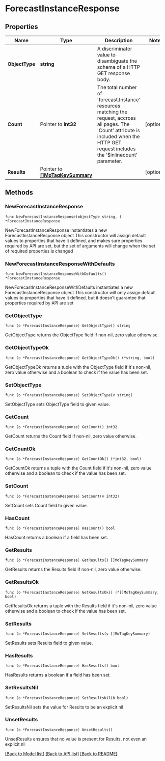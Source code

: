 # ForecastInstanceResponse

## Properties

Name | Type | Description | Notes
------------ | ------------- | ------------- | -------------
**ObjectType** | **string** | A discriminator value to disambiguate the schema of a HTTP GET response body. | 
**Count** | Pointer to **int32** | The total number of &#39;forecast.Instance&#39; resources matching the request, accross all pages. The &#39;Count&#39; attribute is included when the HTTP GET request includes the &#39;$inlinecount&#39; parameter. | [optional] 
**Results** | Pointer to [**[]MoTagKeySummary**](MoTagKeySummary.md) |  | [optional] 

## Methods

### NewForecastInstanceResponse

`func NewForecastInstanceResponse(objectType string, ) *ForecastInstanceResponse`

NewForecastInstanceResponse instantiates a new ForecastInstanceResponse object
This constructor will assign default values to properties that have it defined,
and makes sure properties required by API are set, but the set of arguments
will change when the set of required properties is changed

### NewForecastInstanceResponseWithDefaults

`func NewForecastInstanceResponseWithDefaults() *ForecastInstanceResponse`

NewForecastInstanceResponseWithDefaults instantiates a new ForecastInstanceResponse object
This constructor will only assign default values to properties that have it defined,
but it doesn't guarantee that properties required by API are set

### GetObjectType

`func (o *ForecastInstanceResponse) GetObjectType() string`

GetObjectType returns the ObjectType field if non-nil, zero value otherwise.

### GetObjectTypeOk

`func (o *ForecastInstanceResponse) GetObjectTypeOk() (*string, bool)`

GetObjectTypeOk returns a tuple with the ObjectType field if it's non-nil, zero value otherwise
and a boolean to check if the value has been set.

### SetObjectType

`func (o *ForecastInstanceResponse) SetObjectType(v string)`

SetObjectType sets ObjectType field to given value.


### GetCount

`func (o *ForecastInstanceResponse) GetCount() int32`

GetCount returns the Count field if non-nil, zero value otherwise.

### GetCountOk

`func (o *ForecastInstanceResponse) GetCountOk() (*int32, bool)`

GetCountOk returns a tuple with the Count field if it's non-nil, zero value otherwise
and a boolean to check if the value has been set.

### SetCount

`func (o *ForecastInstanceResponse) SetCount(v int32)`

SetCount sets Count field to given value.

### HasCount

`func (o *ForecastInstanceResponse) HasCount() bool`

HasCount returns a boolean if a field has been set.

### GetResults

`func (o *ForecastInstanceResponse) GetResults() []MoTagKeySummary`

GetResults returns the Results field if non-nil, zero value otherwise.

### GetResultsOk

`func (o *ForecastInstanceResponse) GetResultsOk() (*[]MoTagKeySummary, bool)`

GetResultsOk returns a tuple with the Results field if it's non-nil, zero value otherwise
and a boolean to check if the value has been set.

### SetResults

`func (o *ForecastInstanceResponse) SetResults(v []MoTagKeySummary)`

SetResults sets Results field to given value.

### HasResults

`func (o *ForecastInstanceResponse) HasResults() bool`

HasResults returns a boolean if a field has been set.

### SetResultsNil

`func (o *ForecastInstanceResponse) SetResultsNil(b bool)`

 SetResultsNil sets the value for Results to be an explicit nil

### UnsetResults
`func (o *ForecastInstanceResponse) UnsetResults()`

UnsetResults ensures that no value is present for Results, not even an explicit nil

[[Back to Model list]](../README.md#documentation-for-models) [[Back to API list]](../README.md#documentation-for-api-endpoints) [[Back to README]](../README.md)


